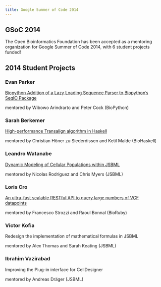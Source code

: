 ```yaml
---
title: Google Summer of Code 2014
---
```


GSoC 2014
---------

The Open Bioinformatics Foundation has been accepted as a mentoring
organization for Google Summer of Code 2014, with 6 student projects
funded!

2014 Student Projects
---------------------

### Evan Parker

  
[Biopython Addition of a Lazy Loading Sequence Parser to Biopython’s
SeqIO Package](http://evanaparker.com/)

mentored by Wibowo Arindrarto and Peter Cock (BioPython)

### Sarah Berkemer

  
[High-performance Transalign algorithm in
Haskell](http://biohaskell.org/GSoC_blog/First_Week)

mentored by Christian Höner zu Siederdissen and Ketil Malde (BioHaskell)

### Leandro Watanabe

  
[Dynamic Modeling of Cellular Populations within
JSBML](http://lhwatanabe.blogspot.com)

mentored by Nicolas Rodriguez and Chris Myers (JSBML)

### Loris Cro

  
[An ultra-fast scalable RESTful API to query large numbers of VCF
datapoints](http://kappaloris.github.io/GSoC-2014-OBF/)

mentored by Francesco Strozzi and Raoul Bonnal (BioRuby)

### Victor Kofia

  
Redesign the implementation of mathematical formulas in JSBML

mentored by Alex Thomas and Sarah Keating (JSBML)

### Ibrahim Vazirabad

  
Improving the Plug-in interface for CellDesigner

mentored by Andreas Dräger (JSBML)


